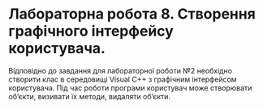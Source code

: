 # Лабораторна робота 8. Створення графічного інтерфейсу користувача.

Відповідно до завдання для лабораторної роботи №2 необхідно створити клас в середовищі Visual C++ з графічним інтерфейсом користувача. Під час роботи програми користувач може створювати об’єкти, визивати їх методи, видаляти об’єкти.
